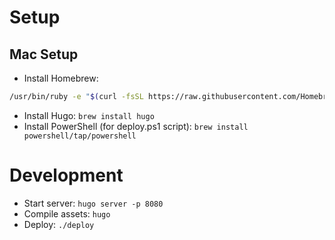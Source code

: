 

# Setup

## Mac Setup

- Install Homebrew:

```bash
/usr/bin/ruby -e "$(curl -fsSL https://raw.githubusercontent.com/Homebrew/install/master/install)"
```

- Install Hugo: `brew install hugo`
- Install PowerShell (for deploy.ps1 script): `brew install powershell/tap/powershell`

# Development

- Start server: `hugo server -p 8080`
- Compile assets: `hugo`
- Deploy: `./deploy`
